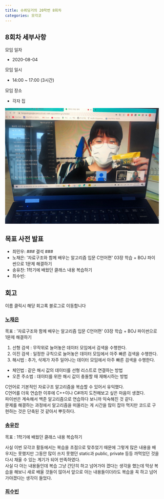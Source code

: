```yaml
---
title: 슈뢰딩거의 20학번 8회차
categories: 모각코
---
```


<!-- 8 -> 회차 -->

## 8회차 세부사항

모임 일자
- 2020-08-04

모임 일시
- 14:00 ~ 17:00 (3시간)

모임 장소
- 각자 집

<!-- 다과 사진 HERE -->
![다과사진0](\images\2020-08-04\다과사진.jpg)

## 목표 사전 발표

* 최민우: ###       결석      ###
* 노채은: '자료구조와 함께 배우는 알고리즘 입문 C언어편' 03장 학습 + BOJ 파이썬으로 1문제 해결하기
* 송유찬: 1학기에 배웠던 클래스 내용 복습하기
* 최수빈: 

## 회고
이름 클릭시 해당 회고록 블로그로 이동합니다

### [노채은](https://cleo-n.tistory.com/10)
목표 : '자료구조와 함께 배우는 알고리즘 입문 C언어편' 03장 학습 + BOJ 파이썬으로 1문제 해결하기  

1. 선형 검색 : 무작위로 늘어놓은 데이터 모임에서 검색을 수행한다.
2. 이진 검색 : 일정한 규칙으로 늘어놓은 데이터 모임에서 아주 빠른 검색을 수행한다.
3. 해시법 : 추가, 삭제가 자주 일어나는 데이터 모임에서 아주 빠른 검색을 수행한다.
- 체인법 : 같은 해시 값의 데이터를 선형 리스트로 연결하는 방법
- 오픈 주소법 : 데이터를 위한 해시 값이 충돌할 때 재해시하는 방법

C언어로 기본적인 자료구조 알고리즘을 복습할 수 있어서 유익했다.  
C언어를 더욱 연습한 이후에 C++이나 C#까지 도전해보고 싶은 마음이 생겼다.  
파이썬은 계속해서 백준 알고리즘으로 연습하다 보니까 익숙해진 것 같다.  
문제를 해결하는 과정에서 알고리즘을 떠올리는 게 시간을 많이 잡아 먹지만 코드로 구현하는 것은 단축된 것 같아서 뿌듯하다.

### [송유찬](https://dbcks7788123.tistory.com/9)
목표 : 1학기에 배웠던 클래스 내용 복습하기

사실 이번 모각코 활동에서는 복습을 초점으로 맞추었기 때문에 그렇게 많은 내용을 배우지는 못했지만 그동안 많이 쓰지 못했던 static과 public, private 등등 까먹었던 것을 다시 채울 수 있는 계기가 되어 만족하였다.  
사실 다 아는 내용들인데 복습 그냥 간단히 하고 넘어가야 겠다는 생각을 했는데 막상 복습을 해보니 새로 배울 것들이 많아서 앞으로 아는 내용들이더라도 복습을 꼭 하고 넘어가야겠다는 생각이 들었다.   

### [최수빈]()
